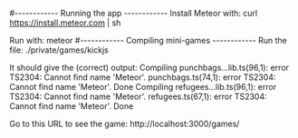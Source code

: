 #------------ Running the app ------------
Install Meteor with:
curl https://install.meteor.com | sh

Run with:
meteor
#------------ Compiling mini-games ------------
Run the file:
./private/games/kickjs 

It should give the (correct) output:
Compiling punchbags...lib.ts(96,1): error TS2304: Cannot find name 'Meteor'.
punchbags.ts(74,1): error TS2304: Cannot find name 'Meteor'.
Done
Compiling refugees...lib.ts(96,1): error TS2304: Cannot find name 'Meteor'.
refugees.ts(67,1): error TS2304: Cannot find name 'Meteor'.
Done

Go to this URL to see the game:
http://localhost:3000/games/
